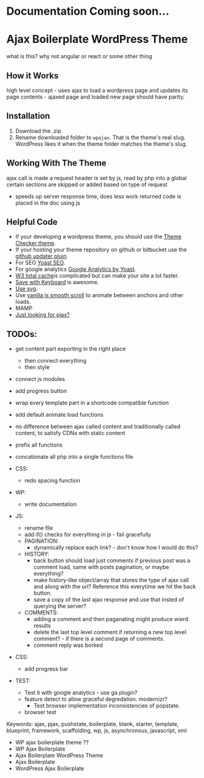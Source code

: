 #  Documentation Coming soon...

#  Ajax Boilerplate WordPress Theme
what is this? why not angular or react or some other thing

## How it Works
high level concept - uses ajax to load a wordpress page and updates its page contents - ajaxed page and loaded new page should have parity.

## Installation
1. Download the .zip
2. Rename downloaded folder to `wpajax`. That is the theme's real slug. WordPress likes it when the theme folder matches the theme's slug.

## Working With The Theme
ajax call is made
a request header is set by js, read by php into a global
certain sections are skipped or added based on type of request
- speeds up server response time, does less work
returned code is placed in the doc using js

## Helpful Code
- If your developing a wordpress theme, you should use the [Theme Checker theme](https://wordpress.org/themes/theme-check/).
- If your hosting your theme repository on github or bitbucket use the [github updater pluin](https://github.com/afragen/github-updater).
- For SEO [Yoast SEO](https://wordpress.org/themes/wordpress-seo/).
- For google analytics [Google Analytics by Yoast](https://wordpress.org/themes/google-analytics-for-wordpress/).
- [W3 total cache](https://wordpress.org/themes/w3-total-cache/)is complicated but can make your site a lot faster.
- [Save with Keyboard](https://wordpress.org/themes/save-with-keyboard/) is awesome.
- [Use svg](https://wordpress.org/themes/svg-support/).
- Use [vanilla js smooth scroll](https://github.com/cferdinandi/smooth-scroll/) to animate between anchors and other loads.
- MAMP
- [Just looking for pjax?](https://github.com/defunkt/jquery-pjax)

## TODOs:

- get content part exporting in the right place
	- then connect everything
	- then style

- connect js modules
- add progress button
- wrap every template part in a shortcode compatible function

- add default animate load functions
- no difference between ajax called content and traditionally called content, to satisfy CDNs with static content

- prefix all functions
- concationate all php into a single functions file

- CSS:
	- redo spacing function

- WP:
    + write documentation
- JS:
    + rename file
    + add if() checks for everything in js - fail gracefully
    + PAGINATION:
        * dynamically replace each link? - don't know how I would do this?
    + HISTORY:
        * back button should load just comments if previous post was a comment load, same with posts pagination, or maybe everything?
        * make history-like object/array that stores the type of ajax call and along with the url? Reference this everytime we hit the back button.
        * save a copy of the last ajax response and use that insted of querying the server?
    + COMMENTS:
        * adding a comment and then paganating might produce wierd results
        * delete the last top level comment if returning a new top level comment? - if there is a second page of comments.
        * comment reply was borked
- CSS:
    + add progress bar
- TEST:
    + Test it with google analytics - use ga plugin?
    + feature detect to allow graceful degredation. modernizr?
        * Test browser implementation inconsistencies of popstate.
    + browser test

Keywords: ajax, pjax, pushstate, boilerplate, blank, starter, template, blueprint, framework, scaffolding, wp, js, asynchronous, javascript, xml
+ WP ajax boilerplate theme ??
+ WP Ajax Boilerplate
+ Ajax Boilerplate WordPress Theme
+ Ajax Boilerplate
+ WordPress Ajax Boilerplate
